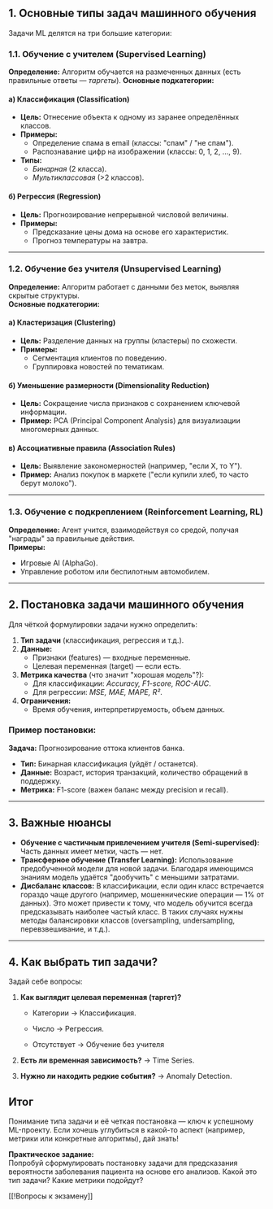 ## 1. **Основные типы задач машинного обучения**  
Задачи ML делятся на три большие категории:  

### **1.1. Обучение с учителем (Supervised Learning)**  
**Определение:** Алгоритм обучается на размеченных данных (есть правильные ответы — *таргеты*). 
**Основные подкатегории:**  
#### **а) Классификация (Classification)**  
- **Цель:** Отнесение объекта к одному из заранее определённых классов.  
- **Примеры:**  
  - Определение спама в email (классы: "спам" / "не спам").  
  - Распознавание цифр на изображении (классы: 0, 1, 2, ..., 9).  
- **Типы:**  
  - *Бинарная* (2 класса).  
  - *Мультиклассовая* (>2 классов).  

#### **б) Регрессия (Regression)**  
- **Цель:** Прогнозирование непрерывной числовой величины.  
- **Примеры:**  
  - Предсказание цены дома на основе его характеристик.  
  - Прогноз температуры на завтра.  

---

### **1.2. Обучение без учителя (Unsupervised Learning)**  
**Определение:** Алгоритм работает с данными без меток, выявляя скрытые структуры.  
**Основные подкатегории:**  

#### **а) Кластеризация (Clustering)**  
- **Цель:** Разделение данных на группы (кластеры) по схожести.  
- **Примеры:**  
  - Сегментация клиентов по поведению.  
  - Группировка новостей по тематикам.  

#### **б) Уменьшение размерности (Dimensionality Reduction)**  
- **Цель:** Сокращение числа признаков с сохранением ключевой информации.  
- **Пример:** PCA (Principal Component Analysis) для визуализации многомерных данных.  

#### **в) Ассоциативные правила (Association Rules)**  
- **Цель:** Выявление закономерностей (например, "если X, то Y").  
- **Пример:** Анализ покупок в маркете ("если купили хлеб, то часто берут молоко").  

---

### **1.3. Обучение с подкреплением (Reinforcement Learning, RL)**  
**Определение:** Агент учится, взаимодействуя со средой, получая "награды" за правильные действия.  
**Примеры:**  
- Игровые AI (AlphaGo).  
- Управление роботом или беспилотным автомобилем.  

---

## 2. **Постановка задачи машинного обучения**  
Для чёткой формулировки задачи нужно определить:  

1. **Тип задачи** (классификация, регрессия и т.д.).  
2. **Данные:**  
   - Признаки (features) — входные переменные.  
   - Целевая переменная (target) — если есть.  
3. **Метрика качества** (что значит "хорошая модель"?):  
   - Для классификации: *Accuracy, F1-score, ROC-AUC*.  
   - Для регрессии: *MSE, MAE, MAPE, R²*.  
4. **Ограничения:**  
   - Время обучения, интерпретируемость, объем данных.  

### **Пример постановки:**  
**Задача:** Прогнозирование оттока клиентов банка.  
- **Тип:** Бинарная классификация (уйдёт / останется).  
- **Данные:** Возраст, история транзакций, количество обращений в поддержку.  
- **Метрика:** F1-score (важен баланс между precision и recall).  

---

## 3. **Важные нюансы**  
- **Обучение с частичным привлечением учителя (Semi-supervised):** Часть данных имеет метки, часть — нет.  
- **Трансферное обучение (Transfer Learning):** Использование предобученной модели для новой задачи. Благодаря имеющимся знаниям модель удаётся "дообучить" с меньшими затратами.
- **Дисбаланс классов:** В классификации, если один класс встречается гораздо чаще другого (например, мошеннические операции — 1% от данных). Это может привести к тому, что модель обучится всегда предсказывать наиболее частый класс. В таких случаях нужны методы балансировки классов (oversampling, undersampling, перевзвешивание, и т.д.).  

---

## **4. Как выбрать тип задачи?**

Задай себе вопросы:

1. **Как выглядит целевая переменная (таргет)?**
    
    - Категории → Классификация.
        
    - Число → Регрессия.
        
    - Отсутствует → Обучение без учителя
        
2. **Есть ли временная зависимость?** → Time Series.
    
3. **Нужно ли находить редкие события?** → Anomaly Detection.

## **Итог**  
Понимание типа задачи и её четкая постановка — ключ к успешному ML-проекту. Если хочешь углубиться в какой-то аспект (например, метрики или конкретные алгоритмы), дай знать!  

**Практическое задание:**  
Попробуй сформулировать постановку задачи для предсказания вероятности заболевания пациента на основе его анализов. Какой это тип задачи? Какие метрики подойдут?

[[!Вопросы к экзамену]]
